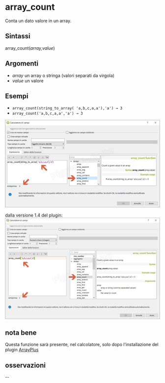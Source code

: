 # array_count

Conta un dato valore in un array.

## Sintassi

array_count(_array,value_) 

## Argomenti

* _array_ un array o stringa (valori separati da virgola) 
* _value_ un valore

## Esempi

* `array_count(string_to_array( 'a,b,c,a,a'),'a') → 3 `
* `array_count('a,b,c,a,a','a') → 3`

![](/img/arrays/array_count/array_count1.png)

dalla versione 1.4 del plugin:
![](/img/arrays/array_count/array_count2.png)

## nota bene

Questa funzione sarà presente, nel calcolatore, solo dopo l'installazione del plugin [ArrayPlus](https://framagit.org/jbdesbas/arrayPlus)

## osservazioni

--